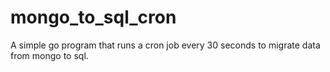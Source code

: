 # mongo_to_sql_cron

A simple go program that runs a cron job every 30 seconds to migrate data from mongo to sql.
